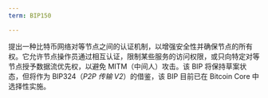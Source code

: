 ```yaml
---
term: BIP150

---
```

提出一种比特币网络对等节点之间的认证机制，以增强安全性并确保节点的所有权。它允许节点操作员通过相互认证，限制某些服务的访问权限，或只向特定对等节点授予数据流优先权，以避免 MITM（中间人）攻击。该 BIP 将保持草案状态，但将作为 BIP324（*P2P 传输 V2*）的借鉴，该 BIP 目前已在 Bitcoin Core 中选择性实施。